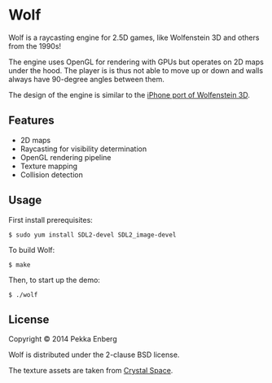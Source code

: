 # Wolf

Wolf is a raycasting engine for 2.5D games, like Wolfenstein 3D and others from
the 1990s!

The engine uses OpenGL for rendering with GPUs but operates on 2D maps under
the hood.  The player is is thus not able to move up or down and walls always
have 90-degree angles between them.

The design of the engine is similar to the [iPhone port of Wolfenstein 3D](http://fabiensanglard.net/wolf3d/index.php).

## Features

- 2D maps
- Raycasting for visibility determination
- OpenGL rendering pipeline
- Texture mapping
- Collision detection

## Usage

First install prerequisites:

```
$ sudo yum install SDL2-devel SDL2_image-devel
```

To build Wolf:

```
$ make
```

Then, to start up the demo:

```
$ ./wolf
```

## License

Copyright © 2014 Pekka Enberg

Wolf is distributed under the 2-clause BSD license.

The texture assets are taken from [Crystal Space](http://www.crystalspace3d.org/CreativeCommonsTextures/).
